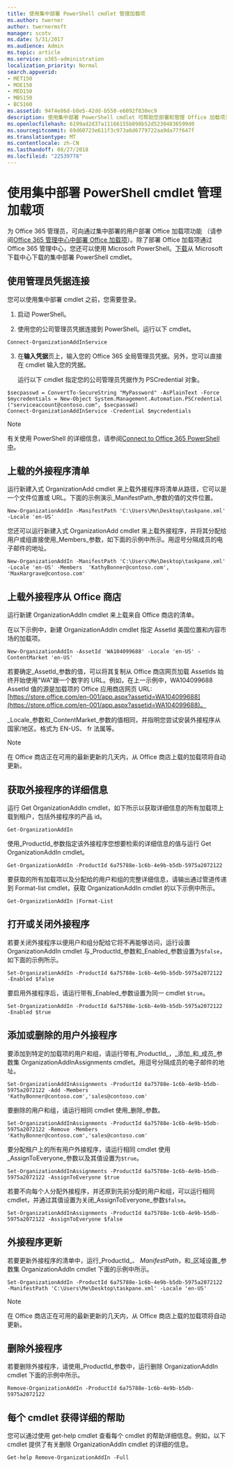 ```yaml
---
title: 使用集中部署 PowerShell cmdlet 管理加载项
ms.author: twerner
author: twernermsft
manager: scotv
ms.date: 5/31/2017
ms.audience: Admin
ms.topic: article
ms.service: o365-administration
localization_priority: Normal
search.appverid:
- MET150
- MOE150
- MED150
- MBS150
- BCS160
ms.assetid: 94f4e86d-b8e5-42dd-b558-e6092f830ec9
description: 使用集中部署 PowerShell cmdlet 可帮助您部署和管理 Office 加载项为 Office 365 组织。
ms.openlocfilehash: 6199ad2d37a11166155b898b52d52304836599d0
ms.sourcegitcommit: 69d60723e611f3c973a6d6779722aa9da77f647f
ms.translationtype: MT
ms.contentlocale: zh-CN
ms.lasthandoff: 08/27/2018
ms.locfileid: "22539778"
---
```

# <a name="use-the-centralized-deployment-powershell-cmdlets-to-manage-add-ins"></a>使用集中部署 PowerShell cmdlet 管理加载项

为 Office 365 管理员，可向通过集中部署的用户部署 Office 加载项功能 （请参阅[Office 365 管理中心中部署 Office 加载项](https://support.office.com/article/737e8c86-be63-44d7-bf02-492fa7cd9c3f.aspx)）。除了部署 Office 加载项通过 Office 365 管理中心，您还可以使用 Microsoft PowerShell。[下载](https://go.microsoft.com/fwlink/p/?linkid=850850)从 Microsoft 下载中心下载的集中部署 PowerShell cmdlet。 
    
## <a name="connect-using-your-admin-credentials"></a>使用管理员凭据连接

您可以使用集中部署 cmdlet 之前，您需要登录。
  
1. 启动 PowerShell。
    
2. 使用您的公司管理员凭据连接到 PowerShell。运行以下 cmdlet。
    
  ```
  Connect-OrganizationAddInService
  ```

3. 在**输入凭据**页上，输入您的 Office 365 全局管理员凭据。另外，您可以直接在 cmdlet 输入您的凭据。 
    
    运行以下 cmdlet 指定您的公司管理员凭据作为 PSCredential 对象。
    
  ```
  $secpasswd = ConvertTo-SecureString "MyPassword" -AsPlainText -Force
  $mycredentials = New-Object System.Management.Automation.PSCredential ("serviceaccount@contoso.com", $secpasswd)
  Connect-OrganizationAddInService -Credential $mycredentials
  ```

> [!NOTE]
> 有关使用 PowerShell 的详细信息，请参阅[Connect to Office 365 PowerShell 中](https://go.microsoft.com/fwlink/p/?linkid=848585)。 
  
## <a name="upload-an-add-in-manifest"></a>上载的外接程序清单

运行新建入式 OrganizationAdd cmdlet 来上载外接程序将清单从路径，它可以是一个文件位置或 URL。下面的示例演示_ManifestPath_参数的值的文件位置。 
  
```
New-OrganizationAddIn -ManifestPath 'C:\Users\Me\Desktop\taskpane.xml' -Locale 'en-US'
```

您还可以运行新建入式 OrganizationAdd cmdlet 来上载外接程序，并将其分配给用户或组直接使用_Members_参数，如下面的示例中所示。用逗号分隔成员的电子邮件的地址。 
  
```
New-OrganizationAddIn -ManifestPath 'C:\Users\Me\Desktop\taskpane.xml' -Locale 'en-US' -Members  'KathyBonner@contoso.com', 'MaxHargrave@contoso.com'
```

## <a name="upload-an-add-in-from-the-office-store"></a>上载外接程序从 Office 商店

运行新建 OrganizationAddIn cmdlet 来上载来自 Office 商店的清单。
  
在以下示例中，新建 OrganizationAddIn cmdlet 指定 AssetId 美国位置和内容市场的加载项。
  
```
New-OrganizationAddIn -AssetId 'WA104099688' -Locale 'en-US' -ContentMarket 'en-US'
```

若要确定_AssetId_参数的值，可以将其复制从 Office 商店网页加载 AssetIds 始终开始使用"WA"跟一个数字的 URL。例如，在上一示例中，WA104099688 AssetId 值的源是加载项的 Office 应用商店网页 URL: [https://store.office.com/en-001/app.aspx?assetid=WA104099688](https://store.office.com/en-001/app.aspx?assetid=WA104099688)。
  
_Locale_参数和_ContentMarket_参数的值相同，并指明您尝试安装外接程序从国家/地区。格式为 EN-US、 fr 法属等。 
  
> [!NOTE]
> 在 Office 商店正在可用的最新更新的几天内，从 Office 商店上载的加载项将自动更新。 
  
## <a name="get-details-of-an-add-in"></a>获取外接程序的详细信息

运行 Get OrganizationAddIn cmdlet，如下所示以获取详细信息的所有加载项上载到租户，包括外接程序的产品 id。
  
```
Get-OrganizationAddIn
```

使用_ProductId_参数指定该外接程序您想要检索的详细信息的值与运行 Get OrganizationAddIn cmdlet。 
  
```
Get-OrganizationAddIn -ProductId 6a75788e-1c6b-4e9b-b5db-5975a2072122
```

要获取的所有加载项以及分配给的用户和组的完整详细信息，请输出通过管道传递到 Format-list cmdlet，获取 OrganizationAddIn cmdlet 的以下示例中所示。
  
```
Get-OrganizationAddIn |Format-List
```

## <a name="turn-on-or-turn-off-an-add-in"></a>打开或关闭外接程序

若要关闭外接程序以便用户和组分配给它将不再能够访问，运行设置 OrganizationAddIn cmdlet 与_ProductId_参数和_Enabled_参数设置为`$false`，如下面的示例所示。
  
```
Set-OrganizationAddIn -ProductId 6a75788e-1c6b-4e9b-b5db-5975a2072122 -Enabled $false
```

要启用外接程序后，请运行带有_Enabled_参数设置为同一 cmdlet `$true`。
  
```
Set-OrganizationAddIn -ProductId 6a75788e-1c6b-4e9b-b5db-5975a2072122 -Enabled $true
```

## <a name="add-or-remove-users-from-an-add-in"></a>添加或删除的用户外接程序

要添加到特定的加载项的用户和组，请运行带有_ProductId_，_添加_和_成员_参数集 OrganizationAddInAssignments cmdlet。用逗号分隔成员的电子邮件的地址。 
  
```
Set-OrganizationAddInAssignments -ProductId 6a75788e-1c6b-4e9b-b5db-5975a2072122 -Add -Members 'KathyBonner@contoso.com','sales@contoso.com'
```

要删除的用户和组，请运行相同 cmdlet 使用_删除_参数。 
  
```
Set-OrganizationAddInAssignments -ProductId 6a75788e-1c6b-4e9b-b5db-5975a2072122 -Remove -Members 'KathyBonner@contoso.com','sales@contoso.com'
```

要分配租户上的所有用户外接程序，请运行相同 cmdlet 使用_AssignToEveryone_参数以及其值设置为`$true`。
  
```
Set-OrganizationAddInAssignments -ProductId 6a75788e-1c6b-4e9b-b5db-5975a2072122 -AssignToEveryone $true
```

若要不向每个人分配外接程序，并还原到先前分配的用户和组，可以运行相同 cmdlet，并通过其值设置为关闭_AssignToEveryone_参数`$false`。
  
```
Set-OrganizationAddInAssignments -ProductId 6a75788e-1c6b-4e9b-b5db-5975a2072122 -AssignToEveryone $false
```

## <a name="update-an-add-in"></a>外接程序更新

若要更新外接程序的清单中，运行_ProductId_、 _ManifestPath_，和_区域设置_参数集 OrganizationAddIn cmdlet 下面的示例中所示。 
  
```
Set-OrganizationAddIn -ProductId 6a75788e-1c6b-4e9b-b5db-5975a2072122 -ManifestPath 'C:\Users\Me\Desktop\taskpane.xml' -Locale 'en-US'
```

> [!NOTE]
> 在 Office 商店正在可用的最新更新的几天内，从 Office 商店上载的加载项将自动更新。 
  
## <a name="delete-an-add-in"></a>删除外接程序

若要删除外接程序，请使用_ProductId_参数中，运行删除 OrganizationAddIn cmdlet 下面的示例中所示。 
  
```
Remove-OrganizationAddIn -ProductId 6a75788e-1c6b-4e9b-b5db-5975a2072122
```

## <a name="get-detailed-help-for-each-cmdlet"></a>每个 cmdlet 获得详细的帮助

您可以通过使用 get-help cmdlet 查看每个 cmdlet 的帮助详细信息。例如，以下 cmdlet 提供了有关删除 OrganizationAddIn cmdlet 的详细的信息。
  
```
Get-help Remove-OrganizationAddIn -Full
```


